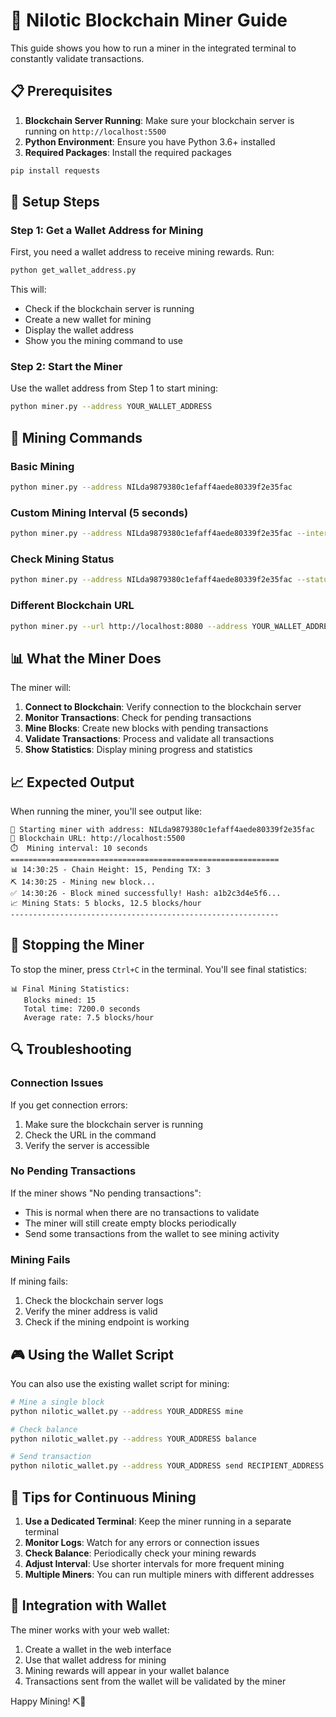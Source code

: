 # 🚀 Nilotic Blockchain Miner Guide

This guide shows you how to run a miner in the integrated terminal to constantly validate transactions.

## 📋 Prerequisites

1. **Blockchain Server Running**: Make sure your blockchain server is running on `http://localhost:5500`
2. **Python Environment**: Ensure you have Python 3.6+ installed
3. **Required Packages**: Install the required packages

```bash
pip install requests
```

## 🔧 Setup Steps

### Step 1: Get a Wallet Address for Mining

First, you need a wallet address to receive mining rewards. Run:

```bash
python get_wallet_address.py
```

This will:
- Check if the blockchain server is running
- Create a new wallet for mining
- Display the wallet address
- Show you the mining command to use

### Step 2: Start the Miner

Use the wallet address from Step 1 to start mining:

```bash
python miner.py --address YOUR_WALLET_ADDRESS
```

## 🎯 Mining Commands

### Basic Mining
```bash
python miner.py --address NILda9879380c1efaff4aede80339f2e35fac
```

### Custom Mining Interval (5 seconds)
```bash
python miner.py --address NILda9879380c1efaff4aede80339f2e35fac --interval 5
```

### Check Mining Status
```bash
python miner.py --address NILda9879380c1efaff4aede80339f2e35fac --status
```

### Different Blockchain URL
```bash
python miner.py --url http://localhost:8080 --address YOUR_WALLET_ADDRESS
```

## 📊 What the Miner Does

The miner will:

1. **Connect to Blockchain**: Verify connection to the blockchain server
2. **Monitor Transactions**: Check for pending transactions
3. **Mine Blocks**: Create new blocks with pending transactions
4. **Validate Transactions**: Process and validate all transactions
5. **Show Statistics**: Display mining progress and statistics

## 📈 Expected Output

When running the miner, you'll see output like:

```
🚀 Starting miner with address: NILda9879380c1efaff4aede80339f2e35fac
🔗 Blockchain URL: http://localhost:5500
⏱️  Mining interval: 10 seconds
============================================================
📊 14:30:25 - Chain Height: 15, Pending TX: 3
⛏️ 14:30:25 - Mining new block...
✅ 14:30:26 - Block mined successfully! Hash: a1b2c3d4e5f6...
📈 Mining Stats: 5 blocks, 12.5 blocks/hour
------------------------------------------------------------
```

## 🛑 Stopping the Miner

To stop the miner, press `Ctrl+C` in the terminal. You'll see final statistics:

```
📊 Final Mining Statistics:
   Blocks mined: 15
   Total time: 7200.0 seconds
   Average rate: 7.5 blocks/hour
```

## 🔍 Troubleshooting

### Connection Issues
If you get connection errors:
1. Make sure the blockchain server is running
2. Check the URL in the command
3. Verify the server is accessible

### No Pending Transactions
If the miner shows "No pending transactions":
- This is normal when there are no transactions to validate
- The miner will still create empty blocks periodically
- Send some transactions from the wallet to see mining activity

### Mining Fails
If mining fails:
1. Check the blockchain server logs
2. Verify the miner address is valid
3. Check if the mining endpoint is working

## 🎮 Using the Wallet Script

You can also use the existing wallet script for mining:

```bash
# Mine a single block
python nilotic_wallet.py --address YOUR_ADDRESS mine

# Check balance
python nilotic_wallet.py --address YOUR_ADDRESS balance

# Send transaction
python nilotic_wallet.py --address YOUR_ADDRESS send RECIPIENT_ADDRESS 10.0
```

## 📝 Tips for Continuous Mining

1. **Use a Dedicated Terminal**: Keep the miner running in a separate terminal
2. **Monitor Logs**: Watch for any errors or connection issues
3. **Check Balance**: Periodically check your mining rewards
4. **Adjust Interval**: Use shorter intervals for more frequent mining
5. **Multiple Miners**: You can run multiple miners with different addresses

## 🔄 Integration with Wallet

The miner works with your web wallet:
1. Create a wallet in the web interface
2. Use that wallet address for mining
3. Mining rewards will appear in your wallet balance
4. Transactions sent from the wallet will be validated by the miner

Happy Mining! ⛏️💎 